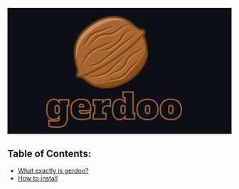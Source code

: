 ![img1](https://raw.githubusercontent.com/mimseyedi/gerdoo/master/docs/imgs/gerdoo_poster.png)

 ## Table of Contents: <a class="anchor" id="contents"></a>
* [What exactly is gerdoo?](#gerdoo)
* [How to install](#install)
